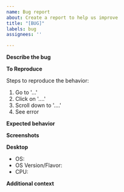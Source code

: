 ```yaml
---
name: Bug report
about: Create a report to help us improve
title: "[BUG]"
labels: bug
assignees: ''

---
```


**Describe the bug**
<!-- A clear and concise description of what the bug is. (If what you are experiencing is NOT a bug but instead a support issue, please open a Discussion instead!) -->

**To Reproduce**

Steps to reproduce the behavior:

1. Go to '...'
2. Click on '....'
3. Scroll down to '....'
4. See error

**Expected behavior**
<!-- A clear and concise description of what you expected to happen. -->

**Screenshots**
<!-- If applicable, add screenshots to help explain your problem. -->

**Desktop**
<!-- Please complete the following information. -->

- OS: <!-- e.g. Linux -->
- OS Version/Flavor: <!-- e.g. CentOS 7.2 -->
- CPU: <!-- e.g. Intel Xeon 8175M -->

**Additional context**
<!-- Add any other context about the problem here. -->
